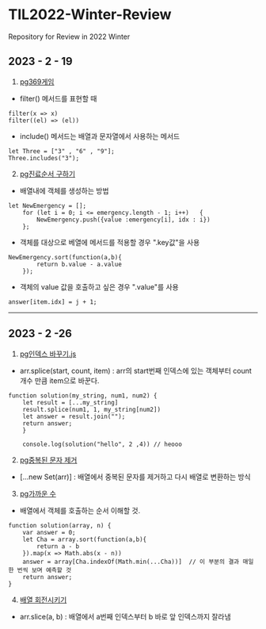 # TIL2022-Winter-Review
Repository for Review in 2022 Winter

## 2023 - 2 - 19
1. [pg369게임](https://github.com/ThovenhairWorrior/TIL2022-Winter-Review/blob/main/rv2023-2-19/pg369%EA%B2%8C%EC%9E%84.js)

- filter() 메서드를 표현할 때

```
filter(x => x) 
filter((el) => (el))
```

- include() 메서드는 배열과 문자열에서 사용하는 메서드
```
let Three = ["3" , "6" , "9"];
Three.includes("3");
```


2. [pg진료순서 구하기](https://github.com/ThovenhairWorrior/TIL2022-Winter-Review/blob/main/rv2023-2-19/pg%EC%A7%84%EB%A3%8C%EC%88%9C%EC%84%9C%20%EA%B5%AC%ED%95%98%EA%B8%B0.js)

- 배열내에 객체를 생성하는 방법
```
let NewEmergency = [];
    for (let i = 0; i <= emergency.length - 1; i++)   {
        NewEmergency.push({value :emergency[i], idx : i})
    };
```

- 객체를 대상으로 베열에 메서드를 적용할 경우 ".key값"을 사용
```
NewEmergency.sort(function(a,b){
        return b.value - a.value
    });
```

- 객체의 value 값을 호출하고 싶은 경우 ".value"를 사용
```
answer[item.idx] = j + 1;
```
----------------

## 2023 - 2 -26
1. [pg인덱스 바꾸기.js](https://github.com/ThovenhairWorrior/TIL2022-Winter-Review/blob/main/rv2023-2-26/pg%EC%9D%B8%EB%8D%B1%EC%8A%A4%20%EB%B0%94%EA%BE%B8%EA%B8%B0.js)


- arr.splice(start, count, item) : arr의 start번째 인덱스에 있는 객체부터 count 개수 만큼 item으로 바꾼다.

```
function solution(my_string, num1, num2) {
    let result = [...my_string] 
    result.splice(num1, 1, my_string[num2])
    let answer = result.join("");
    return answer;
    }

    console.log(solution("hello", 2 ,4)) // heooo
```


2. [pg중복된 문자 제거](https://github.com/ThovenhairWorrior/TIL2022-Winter-Review/blob/main/rv2023-2-26/pg%EC%A4%91%EB%B3%B5%EB%90%9C%20%EB%AC%B8%EC%9E%90%20%EC%A0%9C%EA%B1%B0.js)


- [...new Set(arr)] : 배열에서 중복된 문자를 제거하고 다시 배열로 변환하는 방식


3. [pg가까운 수](https://github.com/ThovenhairWorrior/TIL2022-Winter-Review/blob/main/rv2023-2-26/pg%EA%B0%80%EA%B9%8C%EC%9A%B4%20%EC%88%98.js)


- 배열에서 객체를 호출하는 순서 이해할 것. 

```
function solution(array, n) {
    var answer = 0;
    let Cha = array.sort(function(a,b){
        return a - b
    }).map(x => Math.abs(x - n))
    answer = array[Cha.indexOf(Math.min(...Cha))]  // 이 부분의 결과 매일 한 번씩 보며 예측할 것
    return answer;
}
```


4. [배열 회전시키기](https://github.com/ThovenhairWorrior/TIL2022-Winter-Review/blob/main/rv2023-2-26/pg%EB%B0%B0%EC%97%B4%20%ED%9A%8C%EC%A0%84%EC%8B%9C%ED%82%A4%EA%B8%B0.js)


- arr.slice(a, b) : 배열에서 a번째 인덱스부터 b 바로 앞 인덱스까지 잘라냄






